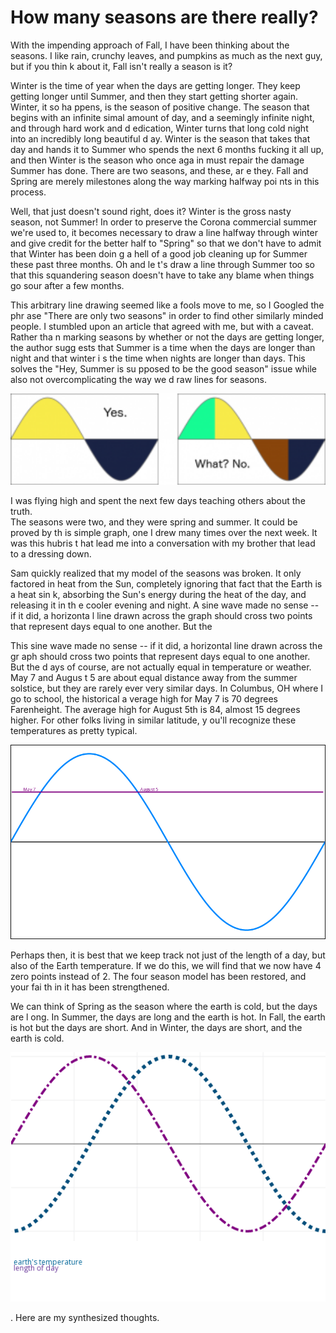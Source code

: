 
# How many seasons are there really?

With the impending approach of Fall, I have been thinking about the seasons.  I 
like rain, crunchy leaves, and pumpkins as much as the next guy, but if you thin
k about it, Fall isn't really a season is it?

Winter is the time of year when the days are getting longer.  They keep getting 
longer until Summer, and then they start getting shorter again. Winter, it so ha
ppens, is the season of positive change. The season that begins with an infinite
simal amount of day, and a seemingly infinite night, and through hard work and d
edication, Winter turns that long cold night into an incredibly long beautiful d
ay.  Winter is the season that takes that day and hands it to Summer who spends 
the next 6 months fucking it all up,  and then Winter is the season who once aga
in must repair the damage Summer has done.  There are two seasons, and these, ar
e they.  Fall and Spring are merely milestones along the way marking halfway poi
nts in this process.

Well, that just doesn't sound right, does it? Winter is the gross nasty season, 
not Summer! In order to preserve the Corona commercial summer we're used to, it 
becomes necessary to draw a line halfway through winter and give credit for the 
better half to "Spring" so that we don't have to admit that Winter has been doin
g a hell of a good job cleaning up for Summer these past three months. Oh and le
t's draw a line through Summer too so that this squandering season doesn't have 
to take any blame when things go sour after a few months.

This arbitrary line drawing seemed like a fools move to me, so I Googled the phr
ase "There are only two seasons" in order to find other similarly minded people.
  I stumbled upon an article that agreed with me, but with a caveat.  Rather tha
n marking seasons by whether or not the days are getting longer, the author sugg
ests that Summer is a time when the days are longer than night and that winter i
s the time when nights are longer than days.  This solves the "Hey, Summer is su
pposed to be the good season" issue while also not overcomplicating the way we d
raw lines for seasons.

<p align="center"><img src="images/seasons.png" width="600"></p>

I was flying high and spent the next few days teaching others about the truth.  
The seasons were two, and they were spring and summer.  It could be proved by th
is simple graph, one I drew many times over the next week.  It was this hubris t
hat lead me into a conversation with my brother that lead to a dressing down.

Sam quickly realized that my model of the seasons was broken.  It only factored 
in heat from the Sun, completely ignoring that fact that the Earth is a heat sin
k, absorbing the Sun's energy during the heat of the day, and releasing it in th
e cooler evening and night.  A sine wave made no sense -- if it did, a horizonta
l line drawn across the graph should cross two points that represent days equal 
to one another.  But the

This sine wave made no sense -- if it did, a horizontal line drawn across the gr
aph should cross two points that represent days equal to one another.  But the d
ays of course, are not actually equal in temperature or weather. May 7 and Augus
t 5 are about equal distance away from the summer solstice, but they are rarely 
ever very similar days.   In Columbus, OH where I go to school, the historical a
verage high for May 7 is 70 degrees Farenheight. The average high for August 5th
 is 84, almost 15 degrees higher.  For other folks living in similar latitude, y
ou'll recognize these temperatures as pretty typical.

<p align="center"><img src="images/this-aint-right.gif"></p>

Perhaps then, it is best that we keep track not just of the length of a day, but
 also of the Earth temperature.  If we do this, we will find that we now have 4 
zero points instead of 2.  The four season model has been restored, and your fai
th in it has been strengthened.

We can think of Spring as the season where the earth is cold, but the days are l
ong.  In Summer, the days are long and the earth is hot.  In Fall, the earth is 
hot but the days are short.  And in Winter, the days are short, and the earth is
 cold.

<p align="center"><img src="images/there-we-go.gif"></p>




. Here are my synthesized thoughts.
